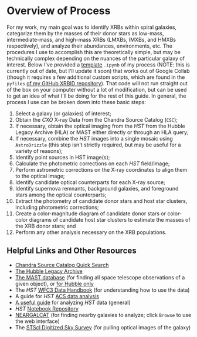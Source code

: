 # Overview of Process

For my work, my main goal was to identify XRBs within spiral galaxies, categorize them by the masses of their donor stars as low-mass, intermediate-mass, and high-mass XRBs (LMXBs, IMXBs, and HMXBs respectively), and analyze their abundances, environments, etc. The procedures I use to accomplish this are theoretically simple, but may be technically complex depending on the nuances of the particular galaxy of interest. Below I've provided a [template](https://colab.research.google.com/drive/1EXjGnlxIeJWav4ULa2UpFkykWi-bc4JP?usp=sharing)  `.ipynb` of my process (NOTE: this is currently out of date, but I'll update it soon) that works out of Google Collab (though it requires a few additional custom scripts, which are found in the `pyfiles` [of my GitHub XRBID repository](https://github.com/QosmicQi/XRBID/tree/main/xrbid_guide)). That code will not run straight out of the box on your computer without a lot of modification, but can be used to get an idea of what I'll be doing for the rest of this guide. 
In general, the process I use can be broken down into these basic steps: 

1. Select a galaxy (or galaxies) of interest;
2. Obtain the *CXO* X-ray Data from the Chandra Source Catalog (`CSC`);
3. If necessary, obtain the optical imaging from the *HST* from the Hubble Legacy Archive (HLA) or MAST either directly or through an HLA query;
4. If necessary, combine the *HST* images into a single mosaic using `AstroDrizzle` (this step isn't strictly required, but may be useful for a variety of reasons);
5. Identify point sources in HST image(s);
6. Calculate the photometric corrections on each *HST* field/image;
7. Perform astrometric corrections on the X-ray coordinates to align them to the optical image;
8. Identify candidate optical counterparts for each X-ray source;
9. Identify supernova remnants, background galaxies, and foreground stars among the optical counterparts; 
10. Extract the photometry of candidate donor stars and host star clusters, including photometric corrections; 
11. Create a color-magnitude diagram of candidate donor stars or color-color diagrams of candidate host star clusters to estimate the masses of the XRB donor stars; and
12. Perform any other analysis necessary on the XRB populations. 

## Helpful Links and Other Resources
* [Chandra Source Catalog Quick Search](http://cda.cfa.harvard.edu/cscweb/index.do)
* [The Hubble Legacy Archive](https://hla.stsci.edu/hlaview.html#)
* [The MAST database](https://mast.stsci.edu/portal/Mashup/Clients/Mast/Portal.html) (for finding all space telescope observations of a given object), or [for Hubble only](https://mast.stsci.edu/search/ui/#/hst)
* The *HST* [WFC3 Data Handbook](https://hst-docs.stsci.edu/wfc3dhb) (for understanding how to use the data)
* A guide for *HST* [ACS data analysis](https://www.stsci.edu/hst/instrumentation/acs/data-analysis)
* [A useful guide](https://hst-docs.stsci.edu/hstdhb/4-hst-data-analysis/4-6-analyzing-hst-images) for analyzing *HST* data (general)
* *HST* [Notebook Repository](https://spacetelescope.github.io/hst_notebooks/)
* [NEARGALCAT](https://heasarc.gsfc.nasa.gov/W3Browse/galaxy-catalog/neargalcat.html) (for finding nearby galaxies to analyze; click `Browse` to use the web interface)
* The [STScI Digitized Sky Survey](https://stdatu.stsci.edu/cgi-bin/dss_form) (for pulling optical images of the galaxy)